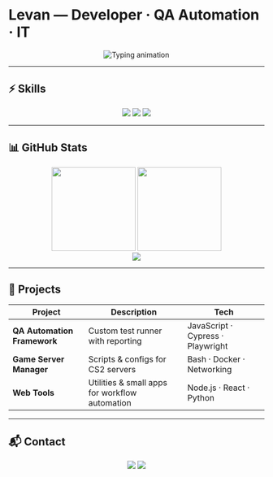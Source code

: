 # Levan — Developer · QA Automation · IT

<p align="center">
  <img src="https://readme-typing-svg.herokuapp.com?font=Fira+Code&size=22&duration=3000&pause=1000&color=00CFFF&center=true&vCenter=true&width=600&lines=Software+Developer;QA+Automation+Engineer;IT+Infrastructure+%26+Servers" alt="Typing animation" />
</p>

---

## ⚡ Skills

<div align="center">

<img src="https://skillicons.dev/icons?i=js,ts,nodejs,python,html,css,github" />  
<img src="https://skillicons.dev/icons?i=git,github,cypress,linux,docker,kali" />  
<img src="https://skillicons.dev/icons?i=selenium,regex,raspberrypi,vscode" />

</div>

---

## 📊 GitHub Stats

<div align="center">

<img src="https://github-readme-stats.vercel.app/api?username=Levan&show_icons=true&theme=github_dark&hide_border=true&count_private=true" height="165"/>  
<img src="https://github-readme-streak-stats.herokuapp.com?user=Levan&theme=github-dark&hide_border=true" height="165"/>  

</div>

<div align="center">
  <img src="https://github-readme-activity-graph.vercel.app/graph?username=Levan&theme=github-dark&hide_border=true&area=true&custom_title=Contribution%20Graph" />
</div>

---

## 🚀 Projects

| Project | Description | Tech |
|---------|-------------|------|
| **QA Automation Framework** | Custom test runner with reporting | JavaScript · Cypress · Playwright |
| **Game Server Manager** | Scripts & configs for CS2 servers | Bash · Docker · Networking |
| **Web Tools** | Utilities & small apps for workflow automation | Node.js · React · Python |

---

## 📬 Contact

<p align="center">
  <a href="https://github.com/Levan"><img src="https://img.shields.io/badge/GitHub-181717?style=for-the-badge&logo=github" /></a>
  <a href="mailto:tsertsvadze2005@gmail.com"><img src="https://img.shields.io/badge/Email-0078D4?style=for-the-badge&logo=gmail&logoColor=white" /></a>
</p>

